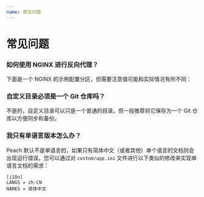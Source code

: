 ```yaml
---
name: 常见问题
---
```


# 常见问题

### 如何使用 NGINX 进行反向代理？

下面是一个 NGINX 的示例配置分区，但需要注意值可能和实际情况有所不同： 


### 自定义目录必须是一个 Git 仓库吗？

不是的，自定义目录可以只是一个普通的目录。但一般推荐将它保存为一个 Git 仓库以方便同步和备份。

### 我只有单语言版本怎么办？

Peach 默认不是单语言的，如果只有简体中文（或者其他）单个语言的文档则会出现运行错误。您可以通过对 `custom/app.ini` 文件进行以下类似的修改来实现单语言文档的需求：

```
[i18n]
LANGS = zh-CN
NAMES = 简体中文
```
